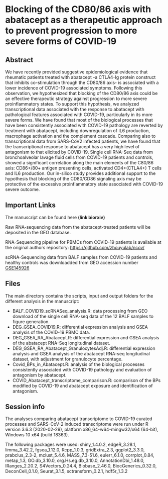 

# Blocking of the CD80/86 axis with abatacept as a therapeutic approach to prevent progression to more severe forms of COVID-19


## Abstract

We have recently provided suggestive epidemiological evidence that rheumatic patients treated with abatacept -a CTLA4-Ig protein construct that inhibits co-stimulation through the CD80/86 axis- is associated with a lower incidence of COVID-19 associated symptoms. Following this observation, we hypothesized that blocking of the CD80/86 axis could be an effective therapeutic strategy against progression to more severe proinflammatory states. To support this hypothesis, we analyzed transcriptional data associated with the response to abatacept with pathological features associated with COVID-19, particularly in its more severe forms. We have found that most of the biological processes that have been consistently associated with COVID-19 pathology are reverted by treatment with abatacept, including downregulation of IL6 production, macrophage activation and the complement cascade. Comparing also to transcriptional data from SARS-CoV2 infected patients, we have found that the transcriptional response to abatacept has a very high level of antagonism to that elicited by COVID-19. Single cell RNA-Seq data from bronchoalveolar lavage fluid cells from COVID-19 patients and controls, showed a significant correlation along the main elements of the C80/86 axis: CD86+/80+ antigen presenting cells, activated CD4+(CTLA4+) T cells and IL6 production. Our in-silico study provides additional support to the hypothesis that blocking of the CD80/CD86 signaling axis may be protective of the excessive proinflammatory state associated with COVID-19 severe outcome. 

## Important Links

The manuscript can be found here **(link biorxiv)**

Raw RNA-sequencing data from the abatacept-treated patients will be deposited in the GEO database.

RNA-Sequencing pipeline for PBMCs from COVID-19 patients is available at the original authors repository: https://github.com/zhouyulab/ncov/ 

scRNA-Sequencing data from BALF samples from COVID-19 patients and healthy controls was downloadded from GEO accession number [GSE145926](https://www.ncbi.nlm.nih.gov/geo/query/acc.cgi?acc=GSE145926)


## Files

The main directory contains the scripts, input and output folders for the different analysis in the manuscript: 

* BALF_COVID19_scRNASeq_analysis.R: data processing from GEO download of the single cell RNA-seq data of the 12 BALF samples to figure generation. 
* DEG_GSEA_COVID19.R: differential expression analysis and GSEA analysis of the COVID-19 PBMC data.
* DEG_GSEA_RA_Abatacept.R: differential expression and GSEA analysis of the abatacept RNA-Seq longitudinal dataset.
* DEG_GSEA_RA_Abatacept_GranulocytesAdj.R: differential expression analysis and GSEA analysis of the abatacept RNA-seq longitudinal dataset, with adjustment for granulocyte percentage.
* Covid_BPs_in_Abatacept.R: analysis of the biological processes consistently associated with COVID-19 pathology and evaluation of antagonism by abatacept. 
* COVID_Abatacept_transcriptome_comparison.R: comparison of the BPs modified by COVID-19 and abatacept exposure and identification of antagonism.

## Session info
The analyses comparing abatacept transcriptome to COVID-19 curated processes and SARS-CoV-2 induced transcriptome were run under R version 3.6.3 (2020-02-29), platform x86_64-w64-mingw32/x64 (64-bit), Windows 10 x64 (build 18363).

The following packages were used:
shiny_1.4.0.2, edgeR_3.28.1, limma_3.42.2, fgsea_1.12.0, Rcpp_1.0.3, gridExtra_2.3, ggplot2_3.3.0, prabclus_2.3-2, mclust_5.4.6, MASS_7.3-51.6, eulerr_6.1.0, corrplot_0.84, metap_1.3, GO.db_3.10.0, org.Hs.eg.db_3.10.0, AnnotationDbi_1.48.0, IRanges_2.20.2, S4Vectors_0.24.4, Biobase_2.46.0, BiocGenerics_0.32.0, DeconCell_0.1.0, Seurat_3.1.5, sctransform_0.2.1, hdf5r_1.3.2 




